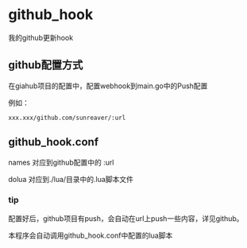 # github_hook
我的github更新hook


## github配置方式

在giahub项目的配置中，配置webhook到main.go中的Push配置

例如：

``` url
xxx.xxx/github.com/sunreaver/:url
```

## github_hook.conf

names 对应到github配置中的 :url

dolua 对应到./lua/目录中的.lua脚本文件

### tip

配置好后，github项目有push，会自动在url上push一些内容，详见github。

本程序会自动调用github_hook.conf中配置的lua脚本
